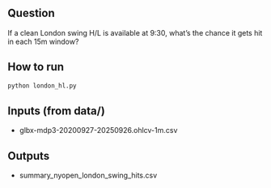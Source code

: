 ## Question
If a clean London swing H/L is available at 9:30, what’s the chance it gets hit in each 15m window?

## How to run
```bash
python london_hl.py
```

## Inputs (from data/)
- glbx-mdp3-20200927-20250926.ohlcv-1m.csv

## Outputs
- summary_nyopen_london_swing_hits.csv



